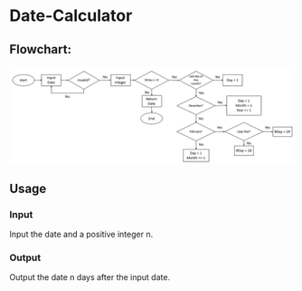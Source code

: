 # Date-Calculator

## Flowchart:
![image](https://github.com/rreexxllii0310/Date-Calculator/blob/main/Flow.PNG)

## Usage
### Input
Input the date and a positive integer n.

### Output
Output the date n days after the input date.